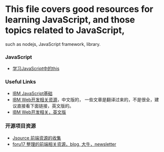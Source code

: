 # This file covers good resources for learning JavaScript, and those topics related to JavaScript, 
such as nodejs, JavaScript framework, library.


### JavaScript

* [学习JavaScript中的this](http://www.ibm.com/developerworks/cn/web/1207_wangqf_jsthis/)


### Useful Links

* [IBM JavaScript基础](http://www.ibm.com/developerworks/cn/web/lp/javascript/basic.html)
* [IBM Web开发相关资源](http://www.ibm.com/developerworks/cn/views/web/libraryview.jsp)，中文版的，
一些文章是翻译过来的，不是很全，建议直接看下面链接，英文版的。
* [IBM Web开发相关，英文版](http://www.ibm.com/developerworks/web/library/)


### 开源项目资源 

* [Jsource 前端资源的收集](https://github.com/airyland/Jsource)
* [foru17 整理的前端相关资源，blog, 大牛，newsletter](https://github.com/foru17/front-end-collect?utm_campaign=Manong_Weekly_Issue_13&utm_medium=EDM&utm_source=Manong_Weekly)
